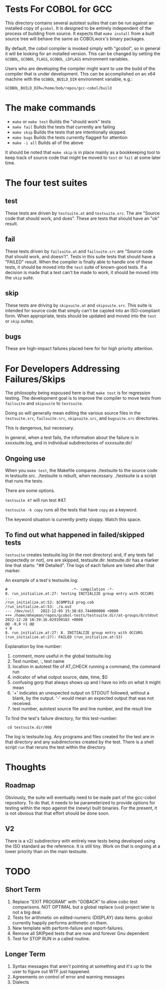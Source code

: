 # Tests For COBOL for GCC

This directory contains several autotest suites that can be run against
an installed copy of `gcobol`. It is designed to be entirely independent
of the process of building from source. It expects that `make install`
from a built source tree will behave the same as COBOLworx's binary
packages.

By default, the cobol compiler is invoked simply with "gcobol", so in
general it will be looking for an installed version. This can be
changed by setting the `GCOBOL`, `GCOBOL_FLAGS`, `GCOBOL_LDFLAGS`
environment variables.

Users who are developing the compiler might want to use the build of
the compiler that is under development.  This can be accomplished on
an x64 machine with the `GCOBOL_BUILD_DIR` environment variable, e.g.:

    GCOBOL_BUILD_DIR=/home/bob/repos/gcc-cobol/build

# The make commands

- `make` or `make test` Builds the "should work" tests
- `make fail` Builds the tests that currently are failing
- `make skip` Builds the tests that are intentionally skipped.
- `make bugs` Builds the tests currently flagged for attention
- `make -i all` Builds all of the above

It should be noted that `make skip` is in place mainly as a bookkeeping
tool to keep track of source code that might be moved to `test` or
`fail` at some later time.

# The four test suites

## test

These tests are driven by `testsuite.at` and `testsuite.src`. The are
"Source code that should work, and does".  These are tests that should
have an "ok" result.

## fail

These tests driven by `failsuite.at` and `failsuite.src` are "Source
code that should work, and doesn't".  Tests in this suite tests that
should have a "FAILED" result.  When the compiler is finally able to
handle one of these tests, it should be moved into the `test` suite of
known-good tests.  If a decision is made that a test can't be made to
work, it should be moved into the `skip` suite.

## skip

These tests are driving by `skipsuite.at` and `skipsuite.src`.  This
suite is intended for source code that simply can't be cajoled into an
ISO-compliant form.  When appropriate, tests should be updated and moved
into the `test` or `skip` suites.

## bugs

These are high-impact failures placed here for for high priority
attention.

# For Developers Addressing Failures/Skips

The philosophy being espoused here is that `make test` is for regression
testing.  The development goal is to improve the compiler to move tests
from `failsuite` and `skipsuite` to `testsuite`.

Doing so will generally mean editing the various source files in the
`testsuite.src`, `failsuite.src`, `skipsuite.src`, and `bugsuite.src`
directories.

This is dangerous, but necessary.

In general, when a test fails, the information about the failure is in
xxxxsuite.log, and in individual subdirectories of xxxxsuite.dir/


## Ongoing use

When you `make test`, the Makefile compares ./testsuite to the source
code in testsuite.src.  ./testsuite is rebuilt, when necessary.
./testsuite is a script that runs the tests.

There are some options.

`testsuite 47` will run test #47.

`testsuite -k copy` runs all the tests that have `copy` as a keyword.

The keyword situation is currently pretty sloppy.  Watch this space.

## To find out what happened in failed/skipped tests

`testsuite` creates testsuite.log (in the root directory) and, if any
tests fail (expectedly or not), ore are skipped, testsuite.dir.
testsuite.dir has a marker line that starts: "## Detailed".  The logs
of each failure are listed after that marker.

An example of a test's testsuite.log:
```
#                             -*- compilation -*-
8. run_initialize.at:27: testing INITIALIZE group entry with OCCURS ...
/run_initialize.at:52: $COMPILE prog.cob
/run_initialize.at:53: ./a.out
--- /dev/null	2022-12-05 15:38:03.744000000 +0000
+++ /home/mheyman/repos/gcobol-tests/testsuite.dir/at-groups/8/stdout	2022-12-28 18:39:16.029199183 +0000
@@ -0,0 +1 @@
+ 0
8. run_initialize.at:27: 8. INITIALIZE group entry with OCCURS (run_initialize.at:27): FAILED (run_initialize.at:53)
```

Explanation by line number:

1. comment, more useful in the global testsuite.log
2. Test number, <autotest source filename>:<line number>, test name
3. location in autotest file of AT_CHECK running a command, the command run
4. indicator of what output source, date, time, $0
5. confusing gorp that always shows up and I have no info on what it might
   mean
6. '+' indicates an unexpected output on STDOUT followed, without a blank,
   by the output.  '-' would mean an expected output that was not received.
7. test number, autotest source file and line number, and the result line

To find the test's failure directory, for this test-number:

     cd testsuite.dir/008

The log is testsuite.log. Any programs and files created for the test are
in that directory and any subdirectories created by the test. There is a
shell script `run` that reruns the test within the directory.

# Thoughts

## Roadmap

Obviously, the suite will eventually need to be made part of the gcc-cobol repository.
To do that, it needs to be parameterized to provide options for testing within the
repo against the (newly) built binaries. For the present, it is not obvious that
that effort should be done soon.

## V2

There is a v2/ subdirectory with entirely new tests being developed using the ISO
standard as the reference. It is still tiny. Work on that is ongoing at a lower
priority than on the main testsuite.

# TODO

## Short Term

1. Replace "EXIT PROGRAM" with "GOBACK" to allow cobc test comparisons.
   NOT OPTIMAL but a global replace (`sed`) project later is not a big
   deal.
2. Tests for arithmetic on edited-numeric (DISPLAY) data items. gcobol
   currently happily performs arithmetic on them.
3. New template with perform-failure and report-failures.
4. Remove all SKIPped tests that are now and forever Gnu dependent
5. Test for STOP RUN in a called routine.

## Longer Term

1. Syntax messages that aren't pointing at something and it's up to
   the user to figure out WTF just happened.
2. Agreements on control of error and warning messages
3. Dialects
